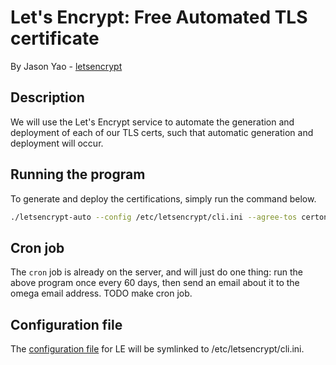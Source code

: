 # Let's Encrypt: Free Automated TLS certificate
By Jason Yao - [letsencrypt](https://letsencrypt.org/)

## Description
We will use the Let's Encrypt service to automate the generation and deployment of each of our TLS certs, 
such that automatic generation and deployment will occur.

## Running the program
To generate and deploy the certifications, simply run the command below.

```sh
./letsencrypt-auto --config /etc/letsencrypt/cli.ini --agree-tos certonly
```

## Cron job
The `cron` job is already on the server, and will just do one thing: run the above program once every 60 days,
then send an email about it to the omega email address. TODO make cron job.

## Configuration file
The [configuration file](cli.ini) for LE will be symlinked to /etc/letsencrypt/cli.ini.
